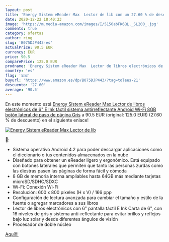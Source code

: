 ```yaml
---
layout: post
title: 'Energy Sistem eReader Max  Lector de lib con un 27.60 % de descuento'
date: 2020-12-22 18:40:23
image: 'https://m.media-amazon.com/images/I/5150abFK6QL._SL200_.jpg'
comments: true
category: ofertas
author: ring
slug: 'B075DJP443-es'
actualPrice: 90.5 EUR
currency: EUR
price: 90.5
comparePrice: 125.0 EUR
prodname: 'Energy Sistem eReader Max  Lector de libros electrónicos de 6"  E Ink  táctil  sistema antirreflectante  Android  Wi-Fi  8GB  botón lateral de paso de página  Gris'
country: 'es'
flag: '🇪🇸'
buyurl: 'https://www.amazon.es/dp/B075DJP443/?tag=tolees-21'
descuento: '27.60'
average: '90.5'
---
```


En este momento está [Energy Sistem eReader Max  Lector de libros electrónicos de 6"  E Ink  táctil  sistema antirreflectante  Android  Wi-Fi  8GB  botón lateral de paso de página  Gris](https://www.amazon.es/dp/B075DJP443/?tag=tolees-21) a 90.5 EUR (original: 125.0 EUR) (27.60 %  de descuento) en el siguiente enlace!

[![Energy Sistem eReader Max  Lector de lib](https://m.media-amazon.com/images/I/5150abFK6QL._SL200_.jpg)](https://www.amazon.es/dp/B075DJP443/?tag=tolees-21)

🔎:

- Sistema operativo Android 4.2 para poder descargar aplicaciones como el diccionario o tus contenidos almacenados en la nube
- Diseñado para obtener un eReader ligero y ergonómico. Está equipado con botones laterales que permiten que tanto las personas zurdas como las diestras pasen las páginas de forma fácil y cómoda
- 8 GB de memoria interna ampliables hasta 64GB más mediante tarjetas microSD/SDHC/SDXC
- Wi-Fi: Conexión Wi-Fi
- Resolución: 600 x 800 píxeles (H x V) / 166 ppp
- Configuración de lectura avanzada para cambiar el tamaño y estilo de la fuente o agregar marcadores a sus libros
- Lector de libros electrónicos con 6" pantalla táctil E Ink Carta de 6", con 16 niveles de gris y sistema anti-reflectante para evitar brillos y reflejos bajo luz solar y desde diferentes ángulos de visión
- Procesador de doble núcleo

[Aquí!!!](https://www.amazon.es/dp/B075DJP443/?tag=tolees-21)
